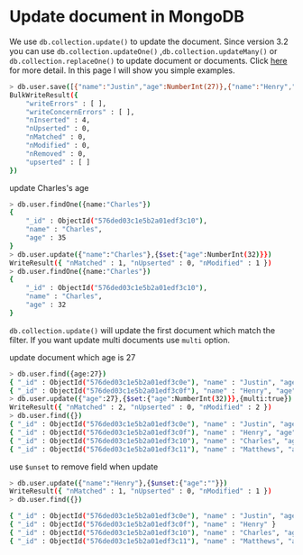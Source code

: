 # Update document in MongoDB
We use `db.collection.update()` to update the document. Since version 3.2 you can use `db.collection.updateOne()`
,`db.collection.updateMany()` or `db.collection.replaceOne()` to update document or documents. Click
[here](https://docs.mongodb.com/manual/tutorial/update-documents/) for more detail. In this page I will
show you simple examples.

```bash
> db.user.save([{"name":"Justin","age":NumberInt(27)},{"name":"Henry","age":NumberInt(27)},{"name":"Charles","age":NumberInt(35)},{"name":"Matthews","age":NumberInt(21)}])
BulkWriteResult({
	"writeErrors" : [ ],
	"writeConcernErrors" : [ ],
	"nInserted" : 4,
	"nUpserted" : 0,
	"nMatched" : 0,
	"nModified" : 0,
	"nRemoved" : 0,
	"upserted" : [ ]
})
```

update Charles's age
```bash
> db.user.findOne({name:"Charles"})
{
	"_id" : ObjectId("576ded03c1e5b2a01edf3c10"),
	"name" : "Charles",
	"age" : 35
}
> db.user.update({"name":"Charles"},{$set:{"age":NumberInt(32)}})
WriteResult({ "nMatched" : 1, "nUpserted" : 0, "nModified" : 1 })
> db.user.findOne({name:"Charles"})
{
	"_id" : ObjectId("576ded03c1e5b2a01edf3c10"),
	"name" : "Charles",
	"age" : 32
}
```

`db.collection.update()` will update the first document which match the filter. If you want update
multi documents use `multi` option.

update document which age is 27
```bash
> db.user.find({age:27})
{ "_id" : ObjectId("576ded03c1e5b2a01edf3c0e"), "name" : "Justin", "age" : 27 }
{ "_id" : ObjectId("576ded03c1e5b2a01edf3c0f"), "name" : "Henry", "age" : 27 }
> db.user.update({"age":27},{$set:{"age":NumberInt(32)}},{multi:true})
WriteResult({ "nMatched" : 2, "nUpserted" : 0, "nModified" : 2 })
> db.user.find({})
{ "_id" : ObjectId("576ded03c1e5b2a01edf3c0e"), "name" : "Justin", "age" : 32 }
{ "_id" : ObjectId("576ded03c1e5b2a01edf3c0f"), "name" : "Henry", "age" : 32 }
{ "_id" : ObjectId("576ded03c1e5b2a01edf3c10"), "name" : "Charles", "age" : 32 }
{ "_id" : ObjectId("576ded03c1e5b2a01edf3c11"), "name" : "Matthews", "age" : 21 }
```

use `$unset` to remove field when update
```bash
> db.user.update({"name":"Henry"},{$unset:{"age":""}})
WriteResult({ "nMatched" : 1, "nUpserted" : 0, "nModified" : 1 })
> db.user.find({})

{ "_id" : ObjectId("576ded03c1e5b2a01edf3c0e"), "name" : "Justin", "age" : 32 }
{ "_id" : ObjectId("576ded03c1e5b2a01edf3c0f"), "name" : "Henry" }
{ "_id" : ObjectId("576ded03c1e5b2a01edf3c10"), "name" : "Charles", "age" : 32 }
{ "_id" : ObjectId("576ded03c1e5b2a01edf3c11"), "name" : "Matthews", "age" : 21 }
```
